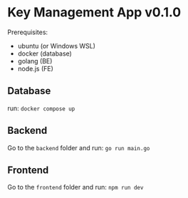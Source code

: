 # Key Management App v0.1.0

Prerequisites:
- ubuntu (or Windows WSL)
- docker (database)
- golang (BE)
- node.js (FE)

## Database
run: `docker compose up`

## Backend
Go to the `backend` folder and run: `go run main.go`

## Frontend
Go to the `frontend` folder and run: `npm run dev`